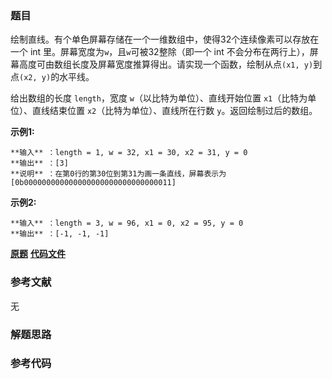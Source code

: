 ### 题目
绘制直线。有个单色屏幕存储在一个一维数组中，使得32个连续像素可以存放在一个 int 里。屏幕宽度为`w`，且`w`可被32整除（即一个 int
不会分布在两行上），屏幕高度可由数组长度及屏幕宽度推算得出。请实现一个函数，绘制从点`(x1, y)`到点`(x2, y)`的水平线。

给出数组的长度 `length`，宽度 `w`（以比特为单位）、直线开始位置 `x1`（比特为单位）、直线结束位置 `x2`（比特为单位）、直线所在行数
`y`。返回绘制过后的数组。

**示例1:**

    
    
    **输入** ：length = 1, w = 32, x1 = 30, x2 = 31, y = 0
    **输出** ：[3]
    **说明** ：在第0行的第30位到第31为画一条直线，屏幕表示为[0b000000000000000000000000000000011]
    

**示例2:**

    
    
    **输入** ：length = 3, w = 96, x1 = 0, x2 = 95, y = 0
    **输出** ：[-1, -1, -1]
    

 **[原题](https://leetcode-cn.com/problems/draw-line-lcci/)**    **[代码文件]()**


### 参考文献
无

### 解题思路




### 参考代码

```go


```




